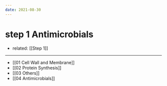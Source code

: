 ```yaml
---
date: 2021-08-30
---
```


# step 1 Antimicrobials

- related: [[Step 1]]
---

- [[01 Cell Wall and Membrane]]
- [[02 Protein Synthesis]]
- [[03 Others]]
- [[04 Antimicrobials]]
